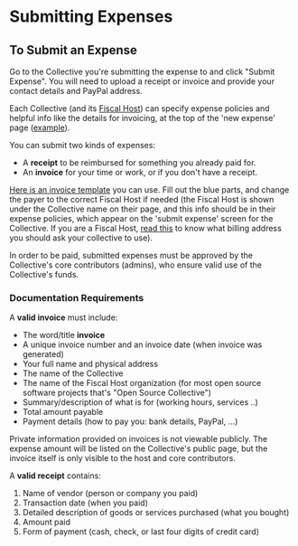 # Submitting Expenses

## To Submit an Expense

Go to the Collective you're submitting the expense to and click "Submit Expense". You will need to upload a receipt or invoice and provide your contact details and PayPal address.

Each Collective \(and its [Fiscal Host](../fiscal-hosts/fiscal-hosts.md)\) can specify expense policies and helpful info like the details for invoicing, at the top of the 'new expense' page \([example](https://opencollective.com/webpack/expenses/new)\).

You can submit two kinds of expenses:

* A **receipt** to be reimbursed for something you already paid for.
* An **invoice** for your time or work, or if you don't have a receipt.

[Here is an invoice template](https://docs.google.com/document/d/1IPxQ7uYsbmZM_HOZZiN0z09xxOcPPQn_sSwXZRV3MPM/copy) you can use. Fill out the blue parts, and change the payer to the correct Fiscal Host if needed \(the Fiscal Host is shown under the Collective name on their page, and this info should be in their expense policies, which appear on the 'submit expense' screen for the Collective. If you are a Fiscal Host, [read this](../fiscal-hosts/invoices.md) to know what billing address you should ask your collective to use\).

In order to be paid, submitted expenses must be approved by the Collective's core contributors \(admins\), who ensure valid use of the Collective's funds.

### Documentation Requirements

A **valid invoice** must include:

* The word/title **invoice** 
*  A unique invoice number and an invoice date \(when invoice was generated\)
* Your full name and physical address
* The name of the Collective
* The name of the Fiscal Host organization  \(for most open source software projects that's "Open Source Collective"\)
* Summary/description of what is for \(working hours, services ..\)
* Total amount payable
* Payment details \(how to pay you: bank details, PayPal, ...\)

Private information provided on invoices is not viewable publicly. The expense amount will be listed on the Collective's public page, but the invoice itself is only visible to the host and core contributors.

A **valid receipt** contains:

1. Name of vendor \(person or company you paid\)  
2. Transaction date \(when you paid\)  
3. Detailed description of goods or services purchased \(what you bought\)  
4. Amount paid  
5. Form of payment \(cash, check, or last four digits of credit card\)


